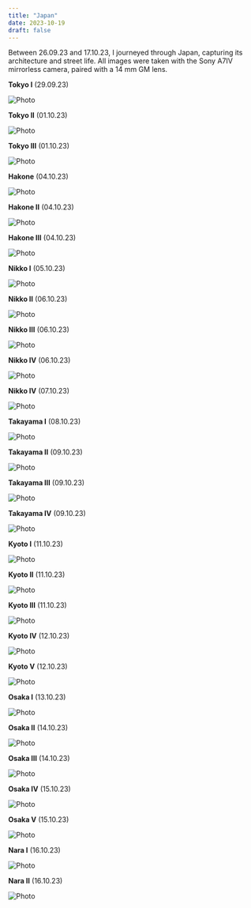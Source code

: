 ```yaml
---
title: "Japan"
date: 2023-10-19
draft: false
---
```


Between 26.09.23 and 17.10.23, I journeyed through Japan, capturing its architecture and street life. All images were taken with the Sony A7IV mirrorless camera, paired with a 14 mm GM lens. 

__Tokyo I__ (29.09.23)

![Photo](/img/photos/DSC03335.jpg)


__Tokyo II__ (01.10.23)

![Photo](/img/photos/DSC03411.jpg)


__Tokyo III__ (01.10.23)

![Photo](/img/photos/DSC03398.jpg)

__Hakone__ (04.10.23)

![Photo](/img/photos/DSC03428.jpg)


__Hakone II__ (04.10.23)

![Photo](/img/photos/DSC03432.jpg)


__Hakone III__ (04.10.23)

![Photo](/img/photos/A7S01951.jpg)


__Nikko I__ (05.10.23)

![Photo](/img/photos/A7S01962.jpg)


__Nikko II__ (06.10.23)

![Photo](/img/photos/A7S01954.jpg)


__Nikko III__ (06.10.23)

![Photo](/img/photos/DSC03456.jpg)


__Nikko IV__ (06.10.23)

![Photo](/img/photos/A7S01958.jpg)


__Nikko IV__ (07.10.23)

![Photo](/img/photos/DSC03501.jpg)


__Takayama I__ (08.10.23)

![Photo](/img/photos/DSC03544.jpg)


__Takayama II__ (09.10.23)

![Photo](/img/photos/A7S01975.jpg)


__Takayama III__ (09.10.23)

![Photo](/img/photos/A7S01991.jpg)


__Takayama IV__ (09.10.23)

![Photo](/img/photos/DSC03509.jpg)


__Kyoto I__ (11.10.23)

![Photo](/img/photos/A7S02091.jpg)


__Kyoto II__ (11.10.23)

![Photo](/img/photos/A7S02029-Edit-Edit.jpg)


__Kyoto III__ (11.10.23)

![Photo](/img/photos/A7S02051.jpg)


__Kyoto IV__ (12.10.23)

![Photo](/img/photos/DSC03699.jpg)


__Kyoto V__ (12.10.23)

![Photo](/img/photos/A7S02118.jpg)


__Osaka I__ (13.10.23)

![Photo](/img/photos/DSC03779.jpg)


__Osaka II__ (14.10.23)

![Photo](/img/photos/DSC03782.jpg)


__Osaka III__ (14.10.23)

![Photo](/img/photos/DSC03799.jpg)


__Osaka IV__ (15.10.23)

![Photo](/img/photos/DSC03815.jpg)


__Osaka V__ (15.10.23)

![Photo](/img/photos/DSC03827.jpg)


__Nara I__ (16.10.23)

![Photo](/img/photos/DSC03836.jpg)


__Nara II__ (16.10.23)

![Photo](/img/photos/DSC03868.jpg)